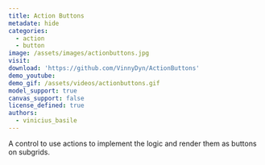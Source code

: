 ```yaml
---
title: Action Buttons
metadate: hide
categories:
  - action
  - button
image: /assets/images/actionbuttons.jpg
visit: 
download: 'https://github.com/VinnyDyn/ActionButtons'
demo_youtube:
demo_gif: /assets/videos/actionbuttons.gif
model_support: true
canvas_support: false
license_defined: true
authors:
  - vinicius_basile
---
```


A control to use actions to implement the logic and render them as buttons on subgrids.
